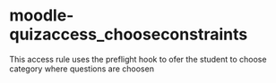 # moodle-quizaccess_chooseconstraints
This access rule uses the preflight hook to ofer the student to choose category where questions are choosen
